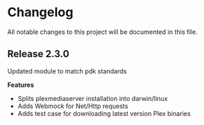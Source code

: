 # Changelog

All notable changes to this project will be documented in this file.

## Release 2.3.0
Updated module to match pdk standards

**Features**
- Splits plexmediaserver installation into darwin/linux
- Adds Webmock for Net/Http requests
- Adds test case for downloading latest version Plex binaries